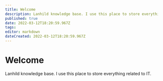 ```yaml
---
title: Welcome
description: Lanhild knowledge base. I use this place to store everything coming across my mind.
published: true
date: 2022-03-12T18:20:59.967Z
tags: 
editor: markdown
dateCreated: 2022-03-12T18:20:59.967Z
---
```


# Welcome
Lanhild knowledge base. I use this place to store everything related to IT.